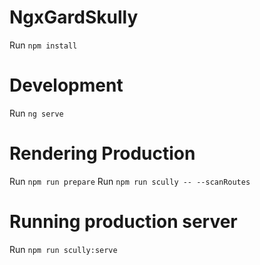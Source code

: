 # NgxGardSkully
Run `npm install`

# Development
Run `ng serve`

# Rendering Production
Run `npm run prepare`
Run `npm run scully -- --scanRoutes`

# Running production server
Run `npm run scully:serve`